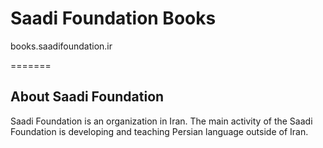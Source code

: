 # Saadi Foundation Books

books.saadifoundation.ir

=======

##  About Saadi Foundation

Saadi Foundation is an organization in Iran. The main activity of the Saadi Foundation is developing and teaching Persian language outside of Iran.
